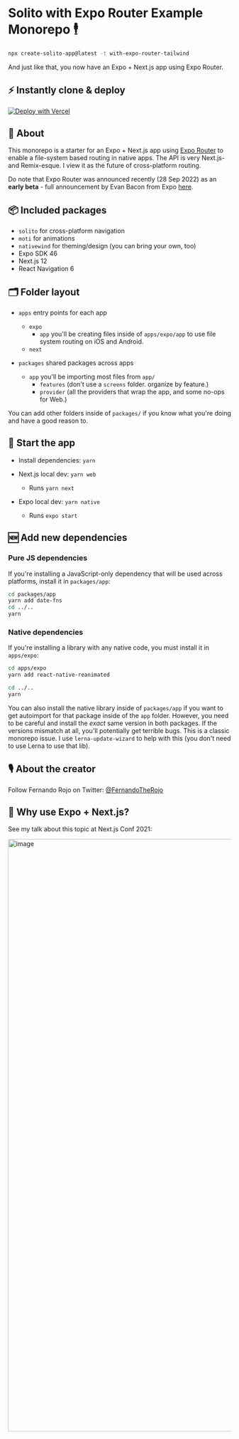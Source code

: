 # Solito with Expo Router Example Monorepo 🕴

```sh
npx create-solito-app@latest -t with-expo-router-tailwind
```

And just like that, you now have an Expo + Next.js app using Expo Router.

## ⚡️ Instantly clone & deploy

[![Deploy with Vercel](https://vercel.com/button)](https://vercel.com/new/clone?repository-url=https%3A%2F%2Fgithub.com%2Fnandorojo%2Fsolito%2Ftree%2Fmaster%2Fexample-monorepos%2Fwith-expo-router-tailwind&project-name=solito-app&repo-name=solito-app&demo-title=Solito%20App%20⚡%EF%B8%8F&demo-description=React%20Native%20%2B%20Next.js%20starter%20with%20Solito.%20Made%20by%20Fernando%20Rojo.&demo-url=https%3A%2F%2Fsolito.dev%2Fstarter&demo-image=https%3A%2F%2Fsolito.dev%2Fimg%2Fog.png)

## 🔦 About

This monorepo is a starter for an Expo + Next.js app using [Expo Router](https://expo.github.io/router/) to enable a file-system based routing in native apps. The API is very Next.js- and Remix-esque. I view it as the future of cross-platform routing.

Do note that Expo Router was announced recently (28 Sep 2022) as an **early beta** - full announcement by Evan Bacon from Expo [here](https://blog.expo.dev/rfc-file-system-based-routing-in-react-native-7a35474722a).

## 📦 Included packages

- `solito` for cross-platform navigation
- `moti` for animations
- `nativewind` for theming/design (you can bring your own, too)
- Expo SDK 46
- Next.js 12
- React Navigation 6

## 🗂 Folder layout

- `apps` entry points for each app

  - `expo`
    - `app` you'll be creating files inside of `apps/expo/app` to use file system routing on iOS and Android.
  - `next`

- `packages` shared packages across apps
  - `app` you'll be importing most files from `app/`
    - `features` (don't use a `screens` folder. organize by feature.)
    - `provider` (all the providers that wrap the app, and some no-ops for Web.)

You can add other folders inside of `packages/` if you know what you're doing and have a good reason to.

## 🏁 Start the app

- Install dependencies: `yarn`

- Next.js local dev: `yarn web`
  - Runs `yarn next`
- Expo local dev: `yarn native`
  - Runs `expo start`

## 🆕 Add new dependencies

### Pure JS dependencies

If you're installing a JavaScript-only dependency that will be used across platforms, install it in `packages/app`:

```sh
cd packages/app
yarn add date-fns
cd ../..
yarn
```

### Native dependencies

If you're installing a library with any native code, you must install it in `apps/expo`:

```sh
cd apps/expo
yarn add react-native-reanimated

cd ../..
yarn
```

You can also install the native library inside of `packages/app` if you want to get autoimport for that package inside of the `app` folder. However, you need to be careful and install the _exact_ same version in both packages. If the versions mismatch at all, you'll potentially get terrible bugs. This is a classic monorepo issue. I use `lerna-update-wizard` to help with this (you don't need to use Lerna to use that lib).

## 🎙 About the creator

Follow Fernando Rojo on Twitter: [@FernandoTheRojo](https://twitter.com/fernandotherojo)

## 🧐 Why use Expo + Next.js?

See my talk about this topic at Next.js Conf 2021:

<a href="https://www.youtube.com/watch?v=0lnbdRweJtA"><img width="1332" alt="image" src="https://user-images.githubusercontent.com/13172299/157299915-b633e083-f271-48c6-a262-7b7eef765be5.png">
</a>
